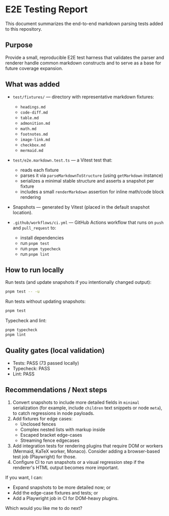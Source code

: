 # E2E Testing Report

This document summarizes the end-to-end markdown parsing tests added to this repository.

## Purpose

Provide a small, reproducible E2E test harness that validates the parser and renderer handle common markdown constructs and to serve as a base for future coverage expansion.

## What was added

- `test/fixtures/` — directory with representative markdown fixtures:
  - `headings.md`
  - `code-diff.md`
  - `table.md`
  - `admonition.md`
  - `math.md`
  - `footnotes.md`
  - `image-link.md`
  - `checkbox.md`
  - `mermaid.md`

- `test/e2e.markdown.test.ts` — a Vitest test that:
  - reads each fixture
  - parses it via `parseMarkdownToStructure` (using `getMarkdown` instance)
  - serializes a minimal stable structure and asserts a snapshot per fixture
  - includes a small `renderMarkdown` assertion for inline math/code block rendering

- Snapshots — generated by Vitest (placed in the default snapshot location).

- `.github/workflows/ci.yml` — GitHub Actions workflow that runs on `push` and `pull_request` to:
  - install dependencies
  - run `pnpm test`
  - run `pnpm typecheck`
  - run `pnpm lint`

## How to run locally

Run tests (and update snapshots if you intentionally changed output):

```bash
pnpm test -- -u
```

Run tests without updating snapshots:

```bash
pnpm test
```

Typecheck and lint:

```bash
pnpm typecheck
pnpm lint
```

## Quality gates (local validation)

- Tests: PASS (73 passed locally)
- Typecheck: PASS
- Lint: PASS

## Recommendations / Next steps

1. Convert snapshots to include more detailed fields in `minimal` serialization (for example, include `children` text snippets or node `meta`), to catch regressions in node payloads.
2. Add fixtures for edge cases:
   - Unclosed fences
   - Complex nested lists with markup inside
   - Escaped bracket edge-cases
   - Streaming fence edgecases
3. Add integration tests for rendering plugins that require DOM or workers (Mermaid, KaTeX worker, Monaco). Consider adding a browser-based test job (Playwright) for those.
4. Configure CI to run snapshots or a visual regression step if the renderer's HTML output becomes more important.

If you want, I can:
- Expand snapshots to be more detailed now; or
- Add the edge-case fixtures and tests; or
- Add a Playwright job in CI for DOM-heavy plugins.

Which would you like me to do next?
